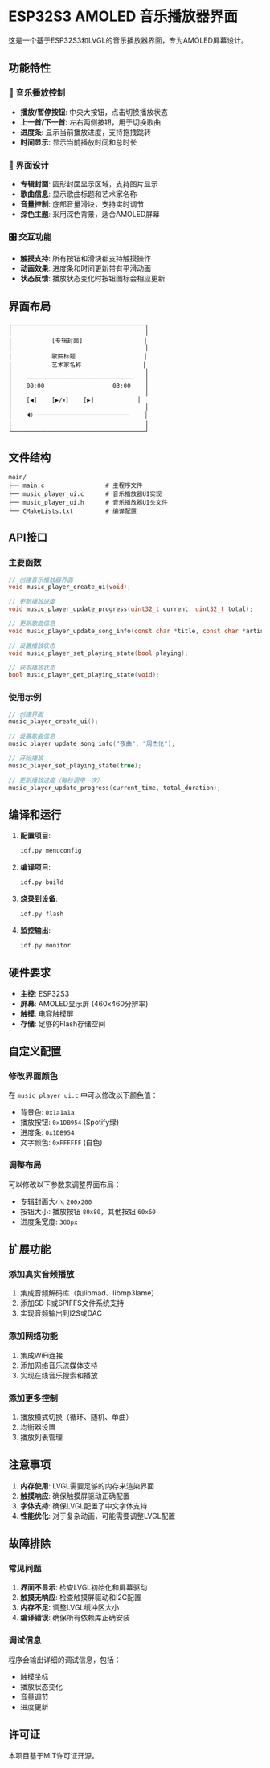 # ESP32S3 AMOLED 音乐播放器界面

这是一个基于ESP32S3和LVGL的音乐播放器界面，专为AMOLED屏幕设计。

## 功能特性

### 🎵 音乐播放控制
- **播放/暂停按钮**: 中央大按钮，点击切换播放状态
- **上一首/下一首**: 左右两侧按钮，用于切换歌曲
- **进度条**: 显示当前播放进度，支持拖拽跳转
- **时间显示**: 显示当前播放时间和总时长

### 🎨 界面设计
- **专辑封面**: 圆形封面显示区域，支持图片显示
- **歌曲信息**: 显示歌曲标题和艺术家名称
- **音量控制**: 底部音量滑块，支持实时调节
- **深色主题**: 采用深色背景，适合AMOLED屏幕

### 🎛️ 交互功能
- **触摸支持**: 所有按钮和滑块都支持触摸操作
- **动画效果**: 进度条和时间更新带有平滑动画
- **状态反馈**: 播放状态变化时按钮图标会相应更新

## 界面布局

```
┌─────────────────────────────────────┐
│                                     │
│           [专辑封面]                 │
│                                     │
│           歌曲标题                   │
│           艺术家名称                 │
│                                     │
│    ──────────────────────────────   │
│    00:00                   03:00    │
│                                     │
│    [◀]    [▶/⏸]    [▶]            │
│                                     │
│    🔊 ──────────────────────────    │
│                                     │
└─────────────────────────────────────┘
```

## 文件结构

```
main/
├── main.c                 # 主程序文件
├── music_player_ui.c      # 音乐播放器UI实现
├── music_player_ui.h      # 音乐播放器UI头文件
└── CMakeLists.txt         # 编译配置
```

## API接口

### 主要函数

```c
// 创建音乐播放器界面
void music_player_create_ui(void);

// 更新播放进度
void music_player_update_progress(uint32_t current, uint32_t total);

// 更新歌曲信息
void music_player_update_song_info(const char *title, const char *artist);

// 设置播放状态
void music_player_set_playing_state(bool playing);

// 获取播放状态
bool music_player_get_playing_state(void);
```

### 使用示例

```c
// 创建界面
music_player_create_ui();

// 设置歌曲信息
music_player_update_song_info("夜曲", "周杰伦");

// 开始播放
music_player_set_playing_state(true);

// 更新播放进度（每秒调用一次）
music_player_update_progress(current_time, total_duration);
```

## 编译和运行

1. **配置项目**:
   ```bash
   idf.py menuconfig
   ```

2. **编译项目**:
   ```bash
   idf.py build
   ```

3. **烧录到设备**:
   ```bash
   idf.py flash
   ```

4. **监控输出**:
   ```bash
   idf.py monitor
   ```

## 硬件要求

- **主控**: ESP32S3
- **屏幕**: AMOLED显示屏 (460x460分辨率)
- **触摸**: 电容触摸屏
- **存储**: 足够的Flash存储空间

## 自定义配置

### 修改界面颜色
在 `music_player_ui.c` 中可以修改以下颜色值：
- 背景色: `0x1a1a1a`
- 播放按钮: `0x1DB954` (Spotify绿)
- 进度条: `0x1DB954`
- 文字颜色: `0xFFFFFF` (白色)

### 调整布局
可以修改以下参数来调整界面布局：
- 专辑封面大小: `200x200`
- 按钮大小: 播放按钮 `80x80`，其他按钮 `60x60`
- 进度条宽度: `380px`

## 扩展功能

### 添加真实音频播放
1. 集成音频解码库（如libmad、libmp3lame）
2. 添加SD卡或SPIFFS文件系统支持
3. 实现音频输出到I2S或DAC

### 添加网络功能
1. 集成WiFi连接
2. 添加网络音乐流媒体支持
3. 实现在线音乐搜索和播放

### 添加更多控制
1. 播放模式切换（循环、随机、单曲）
2. 均衡器设置
3. 播放列表管理

## 注意事项

1. **内存使用**: LVGL需要足够的内存来渲染界面
2. **触摸响应**: 确保触摸屏驱动正确配置
3. **字体支持**: 确保LVGL配置了中文字体支持
4. **性能优化**: 对于复杂动画，可能需要调整LVGL配置

## 故障排除

### 常见问题

1. **界面不显示**: 检查LVGL初始化和屏幕驱动
2. **触摸无响应**: 检查触摸屏驱动和I2C配置
3. **内存不足**: 调整LVGL缓冲区大小
4. **编译错误**: 确保所有依赖库正确安装

### 调试信息
程序会输出详细的调试信息，包括：
- 触摸坐标
- 播放状态变化
- 音量调节
- 进度更新

## 许可证

本项目基于MIT许可证开源。 